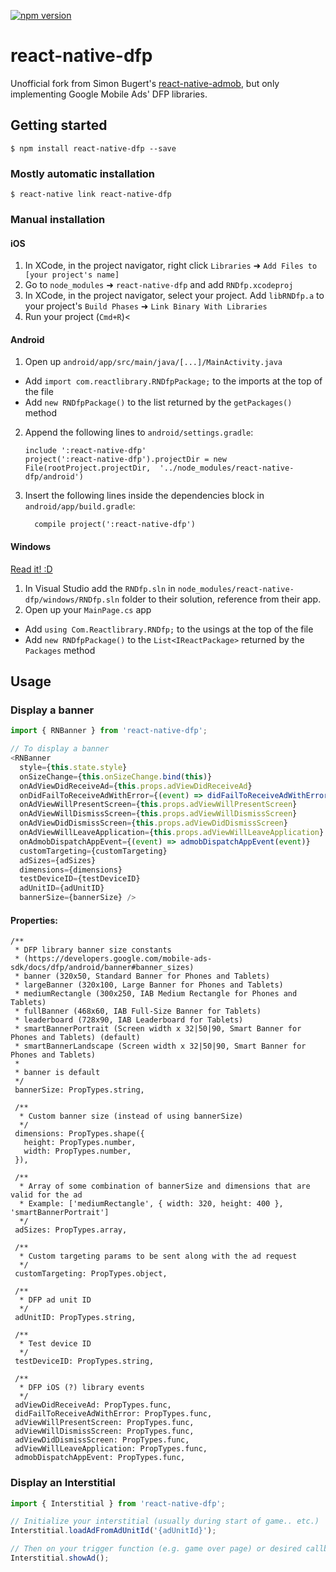 [![npm version](https://badge.fury.io/js/react-native-dfp.svg)](https://badge.fury.io/js/react-native-dfp)

# react-native-dfp

Unofficial fork from Simon Bugert's [react-native-admob](https://github.com/sbugert/react-native-admob/tree/980386052d780e42042bf8127cd1048549fe7773), but only implementing Google Mobile Ads' DFP libraries.

## Getting started

`$ npm install react-native-dfp --save`

### Mostly automatic installation

`$ react-native link react-native-dfp`

### Manual installation


#### iOS

1. In XCode, in the project navigator, right click `Libraries` ➜ `Add Files to [your project's name]`
2. Go to `node_modules` ➜ `react-native-dfp` and add `RNDfp.xcodeproj`
3. In XCode, in the project navigator, select your project. Add `libRNDfp.a` to your project's `Build Phases` ➜ `Link Binary With Libraries`
4. Run your project (`Cmd+R`)<

#### Android

1. Open up `android/app/src/main/java/[...]/MainActivity.java`
  - Add `import com.reactlibrary.RNDfpPackage;` to the imports at the top of the file
  - Add `new RNDfpPackage()` to the list returned by the `getPackages()` method
2. Append the following lines to `android/settings.gradle`:
  	```
  	include ':react-native-dfp'
  	project(':react-native-dfp').projectDir = new File(rootProject.projectDir, 	'../node_modules/react-native-dfp/android')
  	```
3. Insert the following lines inside the dependencies block in `android/app/build.gradle`:
  	```
      compile project(':react-native-dfp')
  	```

#### Windows
[Read it! :D](https://github.com/ReactWindows/react-native)

1. In Visual Studio add the `RNDfp.sln` in `node_modules/react-native-dfp/windows/RNDfp.sln` folder to their solution, reference from their app.
2. Open up your `MainPage.cs` app
  - Add `using Com.Reactlibrary.RNDfp;` to the usings at the top of the file
  - Add `new RNDfpPackage()` to the `List<IReactPackage>` returned by the `Packages` method


## Usage

### Display a banner

```javascript
import { RNBanner } from 'react-native-dfp';

// To display a banner
<RNBanner
  style={this.state.style}
  onSizeChange={this.onSizeChange.bind(this)}
  onAdViewDidReceiveAd={this.props.adViewDidReceiveAd}
  onDidFailToReceiveAdWithError={(event) => didFailToReceiveAdWithError(event.nativeEvent.error)}
  onAdViewWillPresentScreen={this.props.adViewWillPresentScreen}
  onAdViewWillDismissScreen={this.props.adViewWillDismissScreen}
  onAdViewDidDismissScreen={this.props.adViewDidDismissScreen}
  onAdViewWillLeaveApplication={this.props.adViewWillLeaveApplication}
  onAdmobDispatchAppEvent={(event) => admobDispatchAppEvent(event)}
  customTargeting={customTargeting}
  adSizes={adSizes}
  dimensions={dimensions}
  testDeviceID={testDeviceID}
  adUnitID={adUnitID}
  bannerSize={bannerSize} />

```

#### Properties:
```
/**
 * DFP library banner size constants
 * (https://developers.google.com/mobile-ads-sdk/docs/dfp/android/banner#banner_sizes)
 * banner (320x50, Standard Banner for Phones and Tablets)
 * largeBanner (320x100, Large Banner for Phones and Tablets)
 * mediumRectangle (300x250, IAB Medium Rectangle for Phones and Tablets)
 * fullBanner (468x60, IAB Full-Size Banner for Tablets)
 * leaderboard (728x90, IAB Leaderboard for Tablets)
 * smartBannerPortrait (Screen width x 32|50|90, Smart Banner for Phones and Tablets) (default)
 * smartBannerLandscape (Screen width x 32|50|90, Smart Banner for Phones and Tablets)
 *
 * banner is default
 */
 bannerSize: PropTypes.string,

 /**
  * Custom banner size (instead of using bannerSize)
  */
 dimensions: PropTypes.shape({
   height: PropTypes.number,
   width: PropTypes.number,
 }),

 /**
  * Array of some combination of bannerSize and dimensions that are valid for the ad
  * Example: ['mediumRectangle', { width: 320, height: 400 }, 'smartBannerPortrait']
  */
 adSizes: PropTypes.array,

 /**
  * Custom targeting params to be sent along with the ad request
  */
 customTargeting: PropTypes.object,

 /**
  * DFP ad unit ID
  */
 adUnitID: PropTypes.string,

 /**
  * Test device ID
  */
 testDeviceID: PropTypes.string,

 /**
  * DFP iOS (?) library events
  */
 adViewDidReceiveAd: PropTypes.func,
 didFailToReceiveAdWithError: PropTypes.func,
 adViewWillPresentScreen: PropTypes.func,
 adViewWillDismissScreen: PropTypes.func,
 adViewDidDismissScreen: PropTypes.func,
 adViewWillLeaveApplication: PropTypes.func,
 admobDispatchAppEvent: PropTypes.func,
```

### Display an Interstitial

```javascript
import { Interstitial } from 'react-native-dfp';

// Initialize your interstitial (usually during start of game.. etc.)
Interstitial.loadAdFromAdUnitId('{adUnitId}');

// Then on your trigger function (e.g. game over page) or desired callback, call this.
Interstitial.showAd();
```
